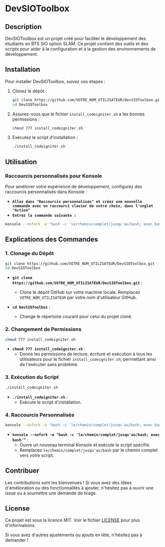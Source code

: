 # DevSIOToolbox

## Description

DevSIOToolbox est un projet créé pour faciliter le développement des étudiants en BTS SIO option SLAM. Ce projet contient des outils et des scripts pour aider à la configuration et à la gestion des environnements de développement.

## Installation

Pour installer DevSIOToolbox, suivez ces étapes :

1. Clonez le dépôt :
    ```bash
    git clone https://github.com/VOTRE_NOM_UTILISATEUR/DevSIOToolbox.git
    cd DevSIOToolbox
    ```

2. Assurez-vous que le fichier `install_codeigniter.sh` a les bonnes permissions :
    ```bash
    chmod 777 install_codeigniter.sh
    ```

3. Exécutez le script d'installation :
    ```bash
    ./install_codeigniter.sh
    ```

## Utilisation

### Raccourcis personnalisés pour Konsole

Pour améliorer votre expérience de développement, configurez des raccourcis personnalisés dans Konsole :

- **` Allez dans "Raccourcis personnalisés" et créez une nouvelle commande avec un raccourci clavier de votre choix, dans l'onglet "Action" `**
- **` Entrez la commande suivante : `**

```bash
konsole --nofork -e "bash -c 'le/chemin/complet/jusqu'au/bash; exec bash'"
```

## Explications des Commandes

### 1. Clonage du Dépôt

```bash
git clone https://github.com/VOTRE_NOM_UTILISATEUR/DevSIOToolbox.git
cd DevSIOToolbox
```
- **`git clone https://github.com/VOTRE_NOM_UTILISATEUR/DevSIOToolbox.git`** : 
  - Clone le dépôt GitHub sur votre machine locale. Remplacez `VOTRE_NOM_UTILISATEUR` par votre nom d'utilisateur GitHub.
  
- **`cd DevSIOToolbox`** : 
  - Change le répertoire courant pour celui du projet cloné.

### 2. Changement de Permissions

```bash
chmod 777 install_codeigniter.sh
```
- **`chmod 777 install_codeigniter.sh`** : 
  - Donne les permissions de lecture, écriture et exécution à tous les utilisateurs pour le fichier `install_codeigniter.sh`, permettant ainsi de l'exécuter sans problème.

### 3. Exécution du Script

```bash
./install_codeigniter.sh
```
- **`./install_codeigniter.sh`** : 
  - Exécute le script d'installation.

### 4. Raccourcis Personnalisés

```bash
konsole --nofork -e "bash -c 'le/chemin/complet/jusqu'au/bash; exec bash'"
```
- **`konsole --nofork -e "bash -c 'le/chemin/complet/jusqu'au/bash; exec bash'"`** : 
  - Ouvre un nouveau terminal Konsole et exécute le script spécifié. 
  - Remplacez `le/chemin/complet/jusqu'au/bash` par le chemin complet vers votre script.

## Contribuer

Les contributions sont les bienvenues ! Si vous avez des idées d'amélioration ou des fonctionnalités à ajouter, n'hésitez pas à ouvrir une issue ou à soumettre une demande de tirage.

## License

Ce projet est sous la licence MIT. Voir le fichier [LICENSE](LICENSE) pour plus d'informations.

Si vous avez d'autres ajustements ou ajouts en tête, n'hésitez pas à demander !
